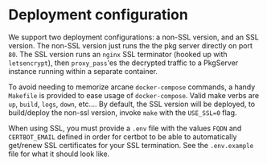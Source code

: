# Deployment configuration

We support two deployment configurations: a non-SSL version, and an SSL version.  The non-SSL version just runs the the pkg server directly on port `80`.  The SSL version runs an `nginx` SSL terminator (hooked up with `letsencrypt`), then `proxy_pass`'es the decrypted traffic to a PkgServer instance running within a separate container.

To avoid needing to memorize arcane `docker-compose` commands, a handy `Makefile` is provided to ease usage of `docker-compose`.  Valid make verbs are `up`, `build`, `logs`, `down`, etc....  By default, the SSL version will be deployed, to build/deploy the non-ssl version, invoke `make` with the `USE_SSL=0` flag.

When using SSL, you must provide a `.env` file with the values `FQDN` and `CERTBOT_EMAIL` defined in order for certbot to be able to automatically get/renew SSL certificates for your SSL termination.  See the `.env.example` file for what it should look like.

